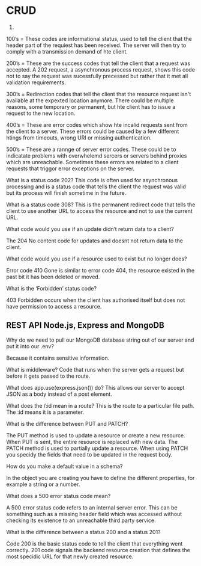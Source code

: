 # CRUD

1.

100’s = These codes are informational status, used to tell the client that the header part of the requiest has been received. The server will then try to comply with a transmission demand of hte client.

200’s = These are the success codes that tell the client that a request was accepted. A 202 request, a asynchronous process request, shows this code not to say the request was sucessfully precessed but rather that it met all validation requirements.

300’s = Redirection codes that tell the client that the resource request isn't available at the expexted location anymore. There could be multiple reasons, some temporary or permanent, but hte client has to issue a request to the new location.

400’s = These are error codes which show hte incalid requests sent from the client to a server. These errors could be caused by a few different htings from timeouts, wrong URI or missing authentication.

500’s = These are a rannge of server error codes. These could be to indicatate problems with overwhelemd sercers or servers behind proxies which are unreachable. Sometimes these errors are related to a client requests that triggor error exceptions on the server.

What is a status code 202?
This code is often used for asynchronous processing and is a status code that tells the client the request was valid but its process will finish sometime in the future.

What is a status code 308?
This is the permanent redirect code that tells the client to use another URL to access the resource and not to use the current URL.

What code would you use if an update didn’t return data to a client?

The 204 No content code for updates and doesnt not return data to the client.

What code would you use if a resource used to exist but no longer does?

Error code 410 Gone is similar to error code 404, the resource existed in the past bit it has been deleted or moved.

What is the ‘Forbidden’ status code?

403 Forbidden occurs when the client has authorised itself but does not have permission to access a resource.

## REST API Node.js, Express and MongoDB

Why do we need to pull our MongoDB database string out of our server and put it into our .env?

Because it contains sensitive information.

What is middleware?
Code that runs when the server gets a request but before it gets passed to the route.

What does app.use(express.json()) do?
This allows our server to accept JSON as a body instead of a post element.

What does the /:id mean in a route?
This is the route to a particular file path. The :id means it is a parameter.

What is the difference between PUT and PATCH?

The PUT method is used to update a resource or create a new resource. When PUT is sent, the entire resource is replaced with new data. The PATCH method is used to partially update a resource. When using PATCH you specidy the fields that need to be updated in the request body.

How do you make a default value in a schema?

In the object you are creating you have to define the different properties, for example a string or a number.

What does a 500 error status code mean?

A 500 error status code refers to an internal server error. This can be something such as a missing header field which was accessed without checking its existence to an unreachable third party service.

What is the difference between a status 200 and a status 201?

Code 200 is the basic status code to tell the client that everything went correctly. 201 code signals the backend resource creation that defines the most specidic URL for that newly created resource.
